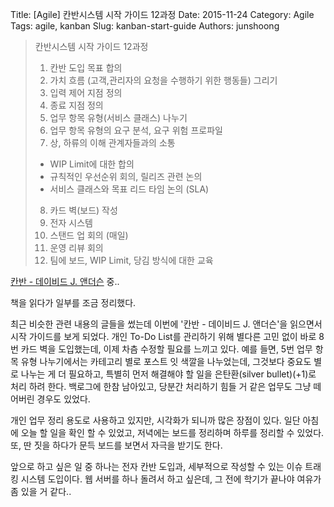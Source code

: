 Title: [Agile] 칸반시스템 시작 가이드 12과정
Date: 2015-11-24
Category: Agile
Tags: agile, kanban
Slug: kanban-start-guide
Authors: junshoong

>칸반시스템 시작 가이드 12과정  
>  
>1. 칸반 도입 목표 합의  
>2. 가치 흐름 (고객,관리자의 요청을 수행하기 위한 행동들) 그리기  
>3. 입력 제어 지점 정의  
>4. 종료 지점 정의  
>5. 업무 항목 유형(서비스 클래스) 나누기  
>6. 업무 항목 유형의 요구 분석, 요구 위험 프로파일  
>7. 상, 하류의 이해 관계자들과의 소통  
>   - WIP Limit에 대한 합의  
>   - 규칙적인 우선순위 회의, 릴리즈 관련 논의  
>   - 서비스 클래스와 목표 리드 타임 논의 (SLA)  
>8. 카드 벽(보드) 작성  
>9. 전자 시스템  
>10. 스탠드 업 회의 (매일)  
>11. 운영 리뷰 회의  
>12. 팀에 보드, WIP Limit, 당김 방식에 대한 교육  

[칸반 - 데이비드 J. 앤더슨](http://aladin.kr/p/yboZB) 중..

책을 읽다가 일부를 조금 정리했다.

최근 비슷한 관련 내용의 글들을 썼는데 이번에 '칸반 - 데이비드 J. 앤더슨'을 읽으면서 시작 가이드를 보게 되었다. 개인 To-Do List를 관리하기 위해 별다른 고민 없이 바로 8번 카드 벽을 도입했는데, 이제 차츰 수정할 필요를 느끼고 있다. 예를 들면, 5번 업무 항목 유형 나누기에서는 카테고리 별로 포스트 잇 색깔을 나누었는데, 그것보다 중요도 별로 나누는 게 더 필요하고, 특별히 먼저 해결해야 할 일을 은탄환(silver bullet)(+1)로 처리 하려 한다. 백로그에 한참 남아있고, 당분간 처리하기 힘들 거 같은 업무도 그냥 떼어버린 경우도 있었다.

개인 업무 정리 용도로 사용하고 있지만, 시각화가 되니까 많은 장점이 있다. 일단 아침에 오늘 할 일을 확인 할 수 있었고, 저녁에는 보드를 정리하며 하루를 정리할 수 있었다. 또, 딴 짓을 하다가 문득 보드를 보면서 자극을 받기도 한다.

앞으로 하고 싶은 일 중 하나는 전자 칸반 도입과, 세부적으로 작성할 수 있는 이슈 트래킹 시스템 도입이다. 웹 서버를 하나 돌려서 하고 싶은데, 그 전에 학기가 끝나야 여유가 좀 있을 거 같다..
